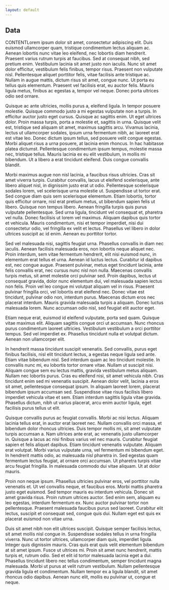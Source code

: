 ```yaml
---
layout: default
---
```


## Data

CONTENTLorem ipsum dolor sit amet, consectetur adipiscing elit. Duis euismod ullamcorper quam, tristique condimentum lectus aliquam ac. Aenean lobortis nunc vitae leo eleifend, nec lobortis diam hendrerit. Praesent varius rutrum turpis at faucibus. Sed at consequat nibh, sed pretium enim. Vestibulum lacinia sit amet justo non iaculis. Nunc sit amet dolor efficitur, vestibulum felis finibus, tempor risus. Praesent non vulputate nisl. Pellentesque aliquet porttitor felis, vitae facilisis ante tristique ac. Nullam in augue mattis, dictum risus sit amet, congue nunc. Ut porta eu tellus quis elementum. Praesent vel facilisis erat, eu auctor felis. Mauris ligula metus, finibus ac egestas a, tempor vel neque. Donec porta ultrices odio sed ornare.

Quisque ac ante ultricies, mollis purus a, eleifend ligula. In tempor posuere molestie. Quisque commodo justo a mi egestas vulputate non a turpis. In efficitur auctor justo eget cursus. Quisque ac sagittis enim. Ut eget ultrices dolor. Proin massa turpis, porta a molestie et, sagittis in urna. Quisque velit est, tristique sed aliquam sit amet, maximus sagittis arcu. Vivamus lacinia, lectus ut ullamcorper sodales, ipsum urna fermentum nibh, ac laoreet erat est vitae leo. Donec dictum ipsum tellus, sed posuere velit congue egestas. Morbi aliquet risus a urna posuere, at lacinia enim rhoncus. In hac habitasse platea dictumst. Pellentesque condimentum ipsum tempus, molestie massa nec, tristique tellus. Mauris lacinia ex eu elit vestibulum, in mollis mi bibendum. Ut a libero a erat tincidunt eleifend. Duis congue convallis blandit.

Morbi maximus augue non nisl lacinia, a faucibus risus ultricies. Cras sit amet viverra turpis. Curabitur convallis, lacus ut eleifend scelerisque, ante libero aliquet nisl, in dignissim justo erat ut odio. Pellentesque scelerisque sodales lorem, vel scelerisque urna molestie ut. Suspendisse ut tortor erat. Sed congue diam quis sem scelerisque elementum. Etiam lobortis, tortor quis efficitur ornare, nisl erat pretium metus, ut bibendum sapien felis ut libero. Quisque non tempus libero. Aenean fringilla turpis quis purus vulputate pellentesque. Sed urna ligula, tincidunt vel consequat et, pharetra vel nulla. Donec facilisis ut lorem vel maximus. Aliquam dapibus quis tortor et vehicula. Mauris condimentum, nisi et tempor imperdiet, nisi dui consectetur odio, vel fringilla ex velit et lectus. Phasellus vel libero in dolor ultrices suscipit ac id enim. Aenean eu porttitor tortor.

Sed vel malesuada nisi, sagittis feugiat urna. Phasellus convallis in diam nec iaculis. Aenean facilisis malesuada eros, non lobortis neque aliquet nec. Proin interdum, sem vitae fermentum hendrerit, elit nisi euismod nunc, in elementum erat tellus et urna. Aenean id luctus lectus. Curabitur id dapibus est, nec congue augue. Praesent pulvinar, metus eget tincidunt lacinia, ante felis convallis erat, nec cursus nunc nisl non nulla. Maecenas convallis turpis metus, sit amet molestie orci pulvinar sed. Proin dapibus, lectus ut consequat gravida, dolor nunc elementum dui, vel malesuada sapien lectus non felis. Proin vel leo congue mi volutpat aliquam vel in risus. Praesent pulvinar fringilla orci, vel lobortis erat eleifend nec. Donec vitae est tincidunt, pulvinar odio non, interdum purus. Maecenas dictum eros nec placerat interdum. Mauris gravida malesuada turpis a aliquam. Donec luctus malesuada lorem. Nunc accumsan odio nisl, sed feugiat elit auctor eget.

Etiam neque erat, euismod id eleifend vulputate, porta sed quam. Quisque vitae maximus elit. Aliquam sagittis congue orci ut accumsan. Nunc rhoncus purus condimentum laoreet ultricies. Vestibulum vestibulum a orci porttitor tempus. Sed vel imperdiet ex. Phasellus tincidunt nulla et volutpat dictum. Aenean non ullamcorper elit.

In hendrerit massa tincidunt suscipit venenatis. Sed convallis, purus eget finibus facilisis, nisl elit tincidunt lectus, a egestas neque ligula sed ante. Etiam vitae bibendum nisl. Sed interdum quam ac leo tincidunt molestie. In convallis nunc mi, eu lobortis tortor ornare vitae. Nullam ut suscipit nisi. Aliquam congue sem eu lectus mattis, gravida vestibulum metus aliquam. Nullam nec lobortis purus. Cras eu eleifend nisi, sit amet vehicula nibh. Cras tincidunt enim sed mi venenatis suscipit. Aenean dolor velit, lacinia a eros sit amet, pellentesque consequat ipsum. In aliquam laoreet lorem, placerat bibendum ipsum accumsan sed. Suspendisse vitae risus facilisis libero imperdiet vehicula vitae et sem. Etiam interdum sagittis ligula vitae gravida. Phasellus dictum, nibh ut varius placerat, arcu enim auctor ligula, eget facilisis purus tellus ut elit.

Quisque convallis purus ac feugiat convallis. Morbi ac nisi lectus. Aliquam lacinia tellus erat, in auctor erat laoreet nec. Nullam convallis orci massa, et bibendum dolor rhoncus ultricies. Duis tempor mollis mi, sit amet vulputate turpis accumsan a. Nam ultrices ante erat, ac venenatis justo ullamcorper in. Quisque a lacus ac nisi finibus varius vel nec mauris. Curabitur feugiat sapien et felis aliquet dapibus. Etiam tincidunt venenatis vulputate. Aliquam erat volutpat. Morbi varius vulputate urna, vel fermentum mi bibendum eget. In hendrerit mattis odio, ac malesuada nisl pharetra in. Sed egestas quam fermentum lectus feugiat, at ornare orci accumsan. Ut pharetra turpis vitae arcu feugiat fringilla. In malesuada commodo dui vitae aliquam. Ut at dolor mauris.

Proin non neque ipsum. Phasellus ultricies pulvinar eros, vel porttitor nulla venenatis et. Ut vel convallis neque, et faucibus eros. Morbi mattis pharetra justo eget euismod. Sed tempor mauris eu interdum vehicula. Donec sit amet gravida risus. Proin rutrum ultrices auctor. Sed enim sem, aliquam eu leo egestas, interdum fermentum ex. Nunc auctor pulvinar tortor non pellentesque. Praesent malesuada faucibus purus sed laoreet. Curabitur elit lectus, suscipit et consequat sed, congue quis dui. Nullam eget est quis ex placerat euismod non vitae urna.

Duis sit amet nibh non elit ultrices suscipit. Quisque semper facilisis lectus, sit amet mollis nisl congue in. Suspendisse sodales tellus in urna fringilla viverra. Nunc ut tortor ultrices, ullamcorper diam quis, imperdiet ligula. Integer quis dignissim mauris. Cras quis erat quis velit elementum bibendum at sit amet ipsum. Fusce ut ultrices mi. Proin sit amet nunc hendrerit, mattis turpis et, rutrum odio. Sed et elit id tortor malesuada lacinia eget a dui. Phasellus tincidunt libero nec tellus condimentum, semper tincidunt magna malesuada. Morbi ut purus at velit rutrum vestibulum. Nullam pellentesque gravida ligula et condimentum. Nullam tempor ex a ligula blandit, sit amet rhoncus odio dapibus. Aenean nunc elit, mollis eu pulvinar ut, congue et neque.



</div>

